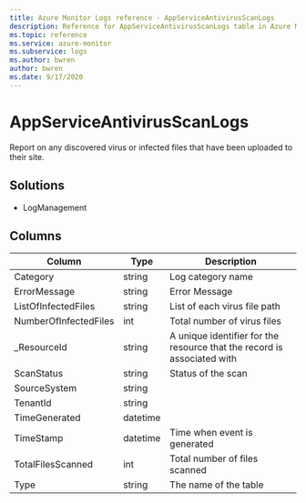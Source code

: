 ```yaml
---
title: Azure Monitor Logs reference - AppServiceAntivirusScanLogs
description: Reference for AppServiceAntivirusScanLogs table in Azure Monitor Logs.
ms.topic: reference
ms.service: azure-monitor
ms.subservice: logs
ms.author: bwren
author: bwren
ms.date: 9/17/2020
---
```


# AppServiceAntivirusScanLogs

 Report on any discovered virus or infected files that have been uploaded to their site.

## Solutions

- LogManagement




## Columns

|Column|Type|Description|
|---|---|---|
|Category|string|Log category name|
|ErrorMessage|string|Error Message|
|ListOfInfectedFiles|string|List of each virus file path|
|NumberOfInfectedFiles|int|Total number of virus files|
|_ResourceId|string|A unique identifier for the resource that the record is associated with|
|ScanStatus|string|Status of the scan|
|SourceSystem|string||
|TenantId|string||
|TimeGenerated|datetime||
|TimeStamp|datetime|Time when event is generated|
|TotalFilesScanned|int|Total number of files scanned|
|Type|string|The name of the table|
